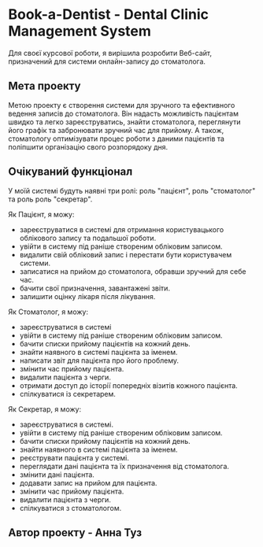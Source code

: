 # Book-a-Dentist - Dental Clinic Management System
Для своєї курсової роботи, я вирішила розробити Веб-сайт, призначений для системи онлайн-запису до стоматолога.

## Мета проекту
Метою проекту є створення системи для зручного та ефективного ведення записів до стоматолога. Він надасть можливість пацієнтам швидко та легко зареєструватись, знайти стоматолога, переглянути його графік та забронювати зручний час для прийому. А також, стоматологу оптимізувати процес роботи з даними пацієнтів та поліпшити організацію свого розпорядоку дня.

## Очікуваний функціонал
У моїй системі будуть наявні три ролі: роль "пацієнт", роль "стоматолог" та роль роль "секретар".

Як Пацієнт, я можу:
- зареєструватися в системі для отримання користувацького облікового запису та подальшої роботи.
- увійти в систему під раніше створеним обліковим записом.
- видалити свій обліковий запис і перестати бути користувачем системи.
- записатися на прийом до стоматолога, обравши зручний для себе час.
- бачити свої призначення, завантажені звіти.
- залишити оцінку лікаря після лікування.

Як Стоматолог, я можу:
- зареєструватися в системі
- увійти в систему під раніше створеним обліковим записом.
- бачити списки прийому пацієнтів на кожний день.
- знайти наявного в системі пацієнта за іменем.
- написати звіт для пацієнта про його проблему.
- змінити час прийому пацієнта.
- видалити пацієнта з черги.
- отримати доступ до історії попередніх візитів кожного пацієнта.
- спілкуватися із секретарем.

Як Секретар, я можу:
- зареєструватися в системі.
- увійти в систему під раніше створеним обліковим записом.
- бачити списки прийому пацієнтів на кожний день.
- знайти наявного в системі пацієнта за іменем.
- реєструвати пацієнта у системі.
- переглядати дані пацієнта та їх призначення від стоматолога.
- змінити дані пацієнта.
- додавати запис на прийом для пацієнта.
- змінити час прийому пацієнта.
- видалити пацієнта з черги.
- спілкуватися з стоматологом.

##  Автор проекту - Анна Туз
